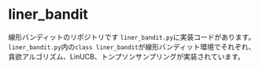 # liner_bandit
線形バンディットのリポジトリです
`liner_bandit.py`に実装コードがあります。
`liner_bandit.py`内の`class liner_bandit`が線形バンディット環境でそれぞれ、
貪欲アルゴリズム、LinUCB、トンプソンサンプリングが実装されています。
